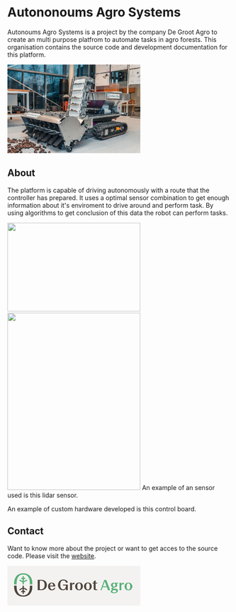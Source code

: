 # Autononoums Agro Systems
Autonoums Agro Systems is a project by the company De Groot Agro to create an multi purpose platfrom to automate tasks in agro forests. This organisation contains the source code and development documentation for this platform.

<img src="profile/araf.jpg"  width="300" height="200">

## About
The platform is capable of driving autonomously with a route that the controller has prepared. It uses a optimal sensor combination to get enough information about it's enviroment to drive around and perform task. By using algorithms to get conclusion of this data the robot can perform tasks. 

<img src="profile/puk.jpg"  width="300" height="200"> <img src="profile/board.jpg"  width="300" height="400">
An example of an sensor used is this lidar sensor. 

An example of custom hardware developed is this control board. 


## Contact
Want to know more about the project or want to get acces to the source code. Please visit the [website](https://degrootagro.nl/).

<img src="profile/degroot.png"  width="300" height="90">
